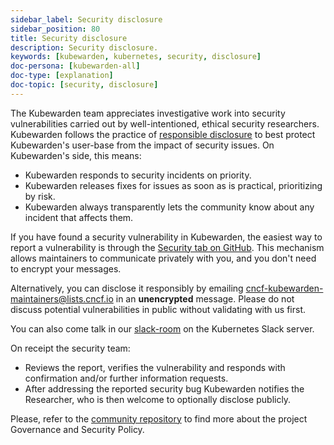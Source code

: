 ```yaml
---
sidebar_label: Security disclosure
sidebar_position: 80
title: Security disclosure
description: Security disclosure.
keywords: [kubewarden, kubernetes, security, disclosure]
doc-persona: [kubewarden-all]
doc-type: [explanation]
doc-topic: [security, disclosure]
---
```


<head>
  <link rel="canonical" href="https://docs.kubewarden.io/disclosure"/>
</head>

The Kubewarden team appreciates investigative work into security
vulnerabilities carried out by well-intentioned, ethical security researchers.
Kubewarden follows the practice of [responsible
disclosure](https://en.wikipedia.org/wiki/Responsible_disclosure) to
best protect Kubewarden's user-base from the impact of security issues. On
Kubewarden's side, this means:

- Kubewarden responds to security incidents on priority.
- Kubewarden releases fixes for issues as soon as is practical, prioritizing by risk.
- Kubewarden always transparently lets the community know about any incident that
  affects them.

If you have found a security vulnerability in Kubewarden, the easiest way to
report a vulnerability is through the [Security tab on
GitHub](https://github.com/kubewarden/community/security/advisories). This
mechanism allows maintainers to communicate privately with you, and you don't
need to encrypt your messages.

Alternatively, you can disclose it responsibly by emailing
[cncf-kubewarden-maintainers@lists.cncf.io](mailto:cncf-kubewarden-maintainers@lists.cncf.io)
in an **unencrypted** message. Please do not discuss potential vulnerabilities in public without validating
with us first.

You can also come talk in our [slack-room] on the Kubernetes Slack server.

On receipt the security team:

- Reviews the report, verifies the vulnerability and responds with confirmation
  and/or further information requests.
- After addressing the reported security bug Kubewarden notifies the
  Researcher, who is then welcome to optionally disclose publicly.

Please, refer to the [community
repository](https://github.com/kubewarden/community) to find more about the
project Governance and Security Policy.

[slack-room]: https://kubernetes.slack.com/archives/C03L52JRAFM

